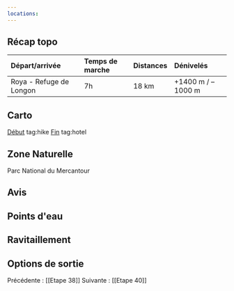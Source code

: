 ```yaml
---
locations: 
---
```

## Récap topo

| Départ/arrivée                | Temps de marche | Distances | Dénivelés         |
| :---------------------------- | :-------------- | :-------- | :---------------- |
| Roya - Refuge de Longon       | 7h              | 18 km     | +1400 m / –1000 m |

## Carto  
[Début](geo:44.189308,6.928487) tag:hike
[Fin](geo:44.139923,7.047086) tag:hotel
## Zone Naturelle
Parc National du Mercantour
## Avis

## Points d'eau

## Ravitaillement

## Options de sortie

Précédente : [[Etape 38]]
Suivante : [[Etape 40]]